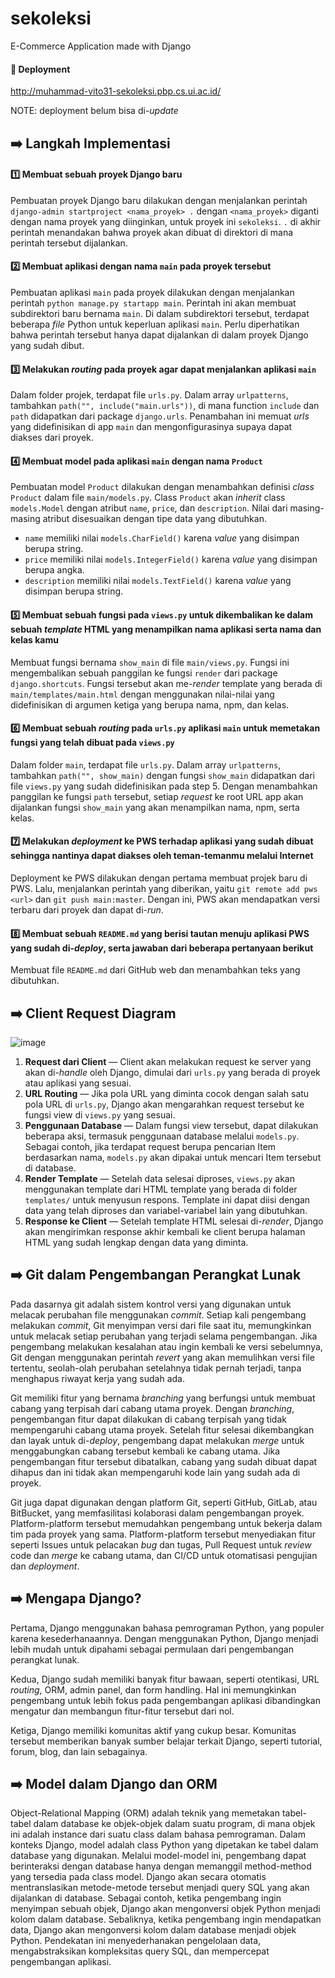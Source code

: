 # sekoleksi

E-Commerce Application made with Django

#### 🚀 Deployment

http://muhammad-vito31-sekoleksi.pbp.cs.ui.ac.id/

NOTE: deployment belum bisa di-_update_

## ➡️ Langkah Implementasi

#### :one: Membuat sebuah proyek Django baru
Pembuatan proyek Django baru dilakukan dengan menjalankan perintah `django-admin startproject <nama_proyek> .` dengan `<nama_proyek>` diganti dengan nama proyek yang diinginkan, untuk proyek ini `sekoleksi`. `.` di akhir perintah menandakan bahwa proyek akan dibuat di direktori di mana perintah tersebut dijalankan.

#### :two: Membuat aplikasi dengan nama `main` pada proyek tersebut
Pembuatan aplikasi `main` pada proyek dilakukan dengan menjalankan perintah `python manage.py startapp main`. Perintah ini akan membuat subdirektori baru bernama `main`. Di dalam subdirektori tersebut, terdapat beberapa _file_ Python untuk keperluan aplikasi `main`. Perlu diperhatikan bahwa perintah tersebut hanya dapat dijalankan di dalam proyek Django yang sudah dibut.

#### :three: Melakukan _routing_ pada proyek agar dapat menjalankan aplikasi `main`
Dalam folder projek, terdapat file `urls.py`. Dalam array `urlpatterns`, tambahkan `path("", include("main.urls"))`, di mana function `include` dan `path` didapatkan dari package `django.urls`. Penambahan ini memuat _urls_ yang didefinisikan di app `main` dan mengonfigurasinya supaya dapat diakses dari proyek.

#### :four: Membuat model pada aplikasi `main` dengan nama `Product`
Pembuatan model `Product` dilakukan dengan menambahkan definisi _class_ `Product` dalam file `main/models.py`. Class `Product` akan _inherit_ class `models.Model` dengan atribut `name`, `price`, dan `description`. Nilai dari masing-masing atribut disesuaikan dengan tipe data yang dibutuhkan.

- `name` memiliki nilai `models.CharField()` karena _value_ yang disimpan berupa string.
- `price` memiliki nilai `models.IntegerField()` karena _value_ yang disimpan berupa angka.
- `description` memiliki nilai `models.TextField()` karena _value_ yang disimpan berupa string.

#### :five: Membuat sebuah fungsi pada `views.py` untuk dikembalikan ke dalam sebuah _template_ HTML yang menampilkan nama aplikasi serta nama dan kelas kamu
Membuat fungsi bernama `show_main` di file `main/views.py`. Fungsi ini mengembalikan sebuah panggilan ke fungsi `render` dari package `django.shortcuts`. Fungsi tersebut akan me-_render_ template yang berada di `main/templates/main.html` dengan menggunakan nilai-nilai yang didefinisikan di argumen ketiga yang berupa nama, npm, dan kelas.

#### :six: Membuat sebuah _routing_ pada `urls.py` aplikasi `main` untuk memetakan fungsi yang telah dibuat pada `views.py`
Dalam folder `main`, terdapat file `urls.py`. Dalam array `urlpatterns`, tambahkan `path("", show_main)` dengan fungsi `show_main` didapatkan dari file `views.py` yang sudah didefinisikan pada step 5. Dengan menambahkan panggilan ke fungsi `path` tersebut, setiap _request_ ke root URL app akan dijalankan fungsi `show_main` yang akan menampilkan nama, npm, serta kelas.

#### :seven: Melakukan _deployment_ ke PWS terhadap aplikasi yang sudah dibuat sehingga nantinya dapat diakses oleh teman-temanmu melalui Internet
Deployment ke PWS dilakukan dengan pertama membuat projek baru di PWS. Lalu, menjalankan perintah yang diberikan, yaitu `git remote add pws <url>` dan `git push main:master`. Dengan ini, PWS akan mendapatkan versi terbaru dari proyek dan dapat di-_run_.

#### :eight: Membuat sebuah `README.md` yang berisi tautan menuju aplikasi PWS yang sudah di-_deploy_, serta jawaban dari beberapa pertanyaan berikut
Membuat file `README.md` dari GitHub web dan menambahkan teks yang dibutuhkan.

## ➡️ Client Request Diagram
![image](https://github.com/user-attachments/assets/c17825ad-e24d-4cf3-a0b4-c34f8df6bdcf)

1. **Request dari Client** &mdash; Client akan melakukan request ke server yang akan di-_handle_ oleh Django, dimulai dari `urls.py` yang berada di proyek atau aplikasi yang sesuai.
2. **URL Routing** &mdash; Jika pola URL yang diminta cocok dengan salah satu pola URL di `urls.py`, Django akan mengarahkan request tersebut ke fungsi view di `views.py` yang sesuai.
3. **Penggunaan Database** &mdash; Dalam fungsi view tersebut, dapat dilakukan beberapa aksi, termasuk penggunaan database melalui `models.py`. Sebagai contoh, jika terdapat request berupa pencarian Item berdasarkan nama, `models.py` akan dipakai untuk mencari Item tersebut di database.
4. **Render Template** &mdash; Setelah data selesai diproses, `views.py` akan menggunakan template dari HTML template yang berada di folder `templates/` untuk menyusun respons. Template ini dapat diisi dengan data yang telah diproses dan variabel-variabel lain yang dibutuhkan.
5. **Response ke Client** &mdash; Setelah template HTML selesai di-_render_, Django akan mengirimkan response akhir kembali ke client berupa halaman HTML yang sudah lengkap dengan data yang diminta.

## ➡️ Git dalam Pengembangan Perangkat Lunak
Pada dasarnya git adalah sistem kontrol versi yang digunakan untuk melacak perubahan file menggunakan _commit_. Setiap kali pengembang melakukan _commit_, Git menyimpan versi dari file saat itu, memungkinkan untuk melacak setiap perubahan yang terjadi selama pengembangan. Jika pengembang melakukan kesalahan atau ingin kembali ke versi sebelumnya, Git dengan menggunakan perintah _revert_ yang akan memulihkan versi file tertentu, seolah-olah perubahan setelahnya tidak pernah terjadi, tanpa menghapus riwayat kerja yang sudah ada.

Git memiliki fitur yang bernama _branching_ yang berfungsi untuk membuat cabang yang terpisah dari cabang utama proyek. Dengan _branching_, pengembangan fitur dapat dilakukan di cabang terpisah yang tidak mempengaruhi cabang utama proyek. Setelah fitur selesai dikembangkan dan layak untuk di-_deploy_, pengembang dapat melakukan _merge_ untuk menggabungkan cabang tersebut kembali ke cabang utama. Jika pengembangan fitur tersebut dibatalkan, cabang yang sudah dibuat dapat dihapus dan ini tidak akan mempengaruhi kode lain yang sudah ada di proyek.

Git juga dapat digunakan dengan platform Git, seperti GitHub, GitLab, atau BitBucket, yang memfasilitasi kolaborasi dalam pengembangan proyek. Platform-platform tersebut memudahkan pengembang untuk bekerja dalam tim pada proyek yang sama. Platform-platform tersebut menyediakan fitur seperti Issues untuk pelacakan _bug_ dan tugas, Pull Request untuk _review_ code dan _merge_ ke cabang utama, dan CI/CD untuk otomatisasi pengujian dan _deployment_.

## ➡️ Mengapa Django?
Pertama, Django menggunakan bahasa pemrograman Python, yang populer karena kesederhanaannya. Dengan menggunakan Python, Django menjadi lebih mudah untuk dipahami sebagai permulaan dari pengembangan perangkat lunak.

Kedua, Django sudah memiliki banyak fitur bawaan, seperti otentikasi, URL _routing_, ORM, admin panel, dan form handling. Hal ini memungkinkan pengembang untuk lebih fokus pada pengembangan aplikasi dibandingkan mengatur dan membangun fitur-fitur tersebut dari nol.

Ketiga, Django memiliki komunitas aktif yang cukup besar. Komunitas tersebut memberikan banyak sumber belajar terkait Django, seperti tutorial, forum, blog, dan lain sebagainya.

## ➡️ Model dalam Django dan ORM
Object-Relational Mapping (ORM) adalah teknik yang memetakan tabel-tabel dalam database ke objek-objek dalam suatu program, di mana objek ini adalah instance dari suatu class dalam bahasa pemrograman. Dalam konteks Django, model adalah class Python yang dipetakan ke tabel dalam database yang digunakan. Melalui model-model ini, pengembang dapat berinteraksi dengan database hanya dengan memanggil method-method yang tersedia pada class model. Django akan secara otomatis mentranslasikan metode-metode tersebut menjadi query SQL yang akan dijalankan di database. Sebagai contoh, ketika pengembang ingin menyimpan sebuah objek, Django akan mengonversi objek Python menjadi kolom dalam database. Sebaliknya, ketika pengembang ingin mendapatkan data, Django akan mengonversi kolom dalam database menjadi objek Python. Pendekatan ini menyederhanakan pengelolaan data, mengabstraksikan kompleksitas query SQL, dan mempercepat pengembangan aplikasi.
